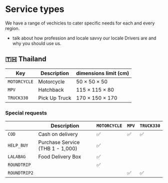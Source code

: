 # Service types

We have a range of vechicles to cater specific needs for each and every region.

* talk about how profession and locale savvy our locale Drivers are and why you should use us.

## 🇹🇭 Thailand

| Key          | Description   | dimensions limit (cm) |
| ------------ | ------------- | --------------------- |
| `MOTORCYCLE` | Motorcycle    | 50 × 50 × 50          |
| `MPV`        | Hatchback     | 115 × 115 × 80        |
| `TRUCK330`   | Pick Up Truck | 170 × 150 × 170       |

### Special requests

|              | Description                      | `MOTORCYCLE` | `MPV` | `TRUCK330` |
| ------------ | -------------------------------- | ------------ | ----- | ---------- |
| `COD`        | Cash on delivery                 | ✅           | ✅    | ✅         |
| `HELP_BUY`   | Purchase Service (THB 1 - 1,000) | ✅           |       |            |
| `LALABAG`    | Food Delivery Box                | ✅           |       |            |
| `ROUNDTRIP`  |                                  | ✅           |       |            |
| `ROUNDTRIP2` |                                  |              | ✅    | ✅         |
